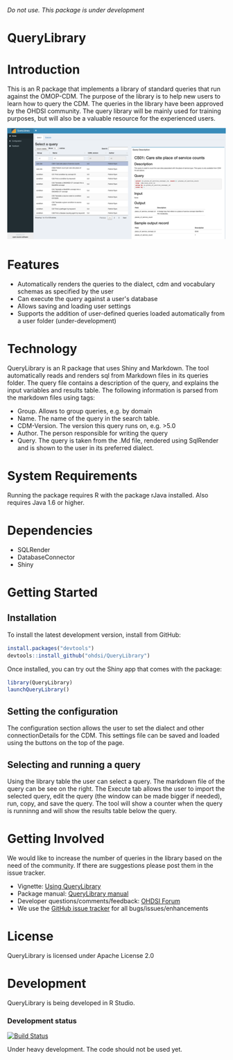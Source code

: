 *Do not use. This package is under development*

QueryLibrary
=========

Introduction
============
This is an R package that implements a library of standard queries that run against the OMOP-CDM.
The purpose of the library is to help new users to learn how to query the CDM. The queries in the library have been approved by the OHDSI community. The query library will be mainly used for training purposes, but will also be a valuable resource for the experienced users.

![](vignettes/home.png)

Features
========
- Automatically renders the queries to the dialect, cdm and vocabulary schemas as specified by the user
- Can execute the query against a user's database
- Allows saving and loading user settings
- Supports the addition of user-defined queries loaded automatically from a user folder (under-development)

Technology
============
QueryLibrary is an R package that uses Shiny and Markdown. The tool automatically reads and renders sql from Markdown files in its queries folder.
The query file contains a description of the query, and explains the input variables and results table. The following information is parsed from the markdown files using tags:

* Group. Allows to group queries, e.g. by domain
* Name. The name of the query in the search table.
* CDM-Version. The version this query runs on, e.g. >5.0
* Author. The person responsible for writing the query
* Query. The query is taken from the .Md file, rendered using SqlRender and is shown to the user in its preferred dialect.

System Requirements
===================
Running the package requires R with the package rJava installed. Also requires Java 1.6 or higher.

Dependencies
============
 * SQLRender
 * DatabaseConnector
 * Shiny

Getting Started
===============
## Installation
  
To install the latest development version, install from GitHub:

```r
install.packages("devtools")
devtools::install_github("ohdsi/QueryLibrary")
```

Once installed, you can try out the Shiny app that comes with the package:

```r
library(QueryLibrary)
launchQueryLibrary()
```

## Setting the configuration

The configuration section allows the user to set the dialect and other connectionDetails for the CDM. This settings file can be saved and loaded using the buttons on the top of the page. 

## Selecting and running a query

Using the library table the user can select a query. The markdown file of the query can be see on the right. The Execute tab allows the user to import the selected query, edit the query (the window can be made bigger if needed), run, copy, and save the query. The tool will show a counter when the query is runninng and will show the results table below the query.

Getting Involved
=============

We would like to increase the number of queries in the library based on the need of the community. If there are suggestions please post them in the issue tracker.

* Vignette: [Using QueryLibrary](https://github.com/OHDSI/QueryLibrary/blob/master/inst/doc/UsingQueryLibrary.pdf)
* Package manual: [QueryLibrary manual](https://github.com/OHDSI/QueryLibrary/blob/master/extras/QueryLibrary.pdf) 
* Developer questions/comments/feedback: <a href="http://forums.ohdsi.org/c/developers">OHDSI Forum</a>
* We use the <a href="../../issues">GitHub issue tracker</a> for all bugs/issues/enhancements

License
=======
QueryLibrary is licensed under Apache License 2.0

Development
===========
QueryLibrary is being developed in R Studio.

### Development status

[![Build Status](https://travis-ci.org/OHDSI/QueryLibrary.svg?branch=master)](https://travis-ci.org/OHDSI/QueryLibrary)

Under heavy development. The code should not be used yet.


